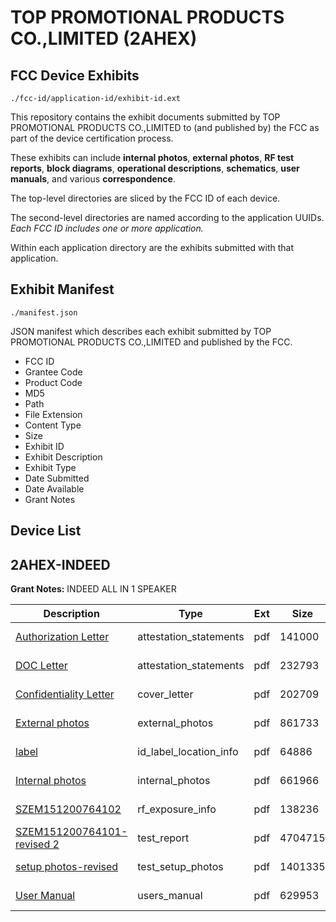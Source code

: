 # TOP PROMOTIONAL PRODUCTS CO.,LIMITED (2AHEX)
## FCC Device Exhibits

```
./fcc-id/application-id/exhibit-id.ext
```

This repository contains the exhibit documents submitted by TOP PROMOTIONAL PRODUCTS CO.,LIMITED to (and published by) the FCC as part of the device certification process.

These exhibits can include **internal photos**, **external photos**, **RF test reports**, **block diagrams**, **operational descriptions**, **schematics**, **user manuals**, and various **correspondence**.

The top-level directories are sliced by the FCC ID of each device.

The second-level directories are named according to the application UUIDs. *Each FCC ID includes one or more application.*

Within each application directory are the exhibits submitted with that application. 

## Exhibit Manifest

```
./manifest.json
```

JSON manifest which describes each exhibit submitted by TOP PROMOTIONAL PRODUCTS CO.,LIMITED and published by the FCC.

- FCC ID
- Grantee Code
- Product Code
- MD5
- Path
- File Extension
- Content Type
- Size
- Exhibit ID
- Exhibit Description
- Exhibit Type
- Date Submitted
- Date Available
- Grant Notes

## Device List
## 2AHEX-INDEED
**Grant Notes:** INDEED ALL IN 1 SPEAKER

| Description | Type | Ext | Size | Submitted | Available |
| ----------- | ---- | --- | ---- | --------- | --------- |
| [Authorization Letter](2AHEX-INDEED/6f68c36234cab50c1d8f38628bd4ebf1/2942895.pdf) | attestation_statements | pdf | 141000 | 2016-03-28 | 2016-03-31 |
| [DOC Letter](2AHEX-INDEED/6f68c36234cab50c1d8f38628bd4ebf1/2942905.pdf) | attestation_statements | pdf | 232793 | 2016-03-28 | 2016-03-31 |
| [Confidentiality Letter](2AHEX-INDEED/6f68c36234cab50c1d8f38628bd4ebf1/2942894.pdf) | cover_letter | pdf | 202709 | 2016-03-28 | 2016-03-31 |
| [External photos](2AHEX-INDEED/6f68c36234cab50c1d8f38628bd4ebf1/2942898.pdf) | external_photos | pdf | 861733 | 2016-03-28 | 2016-03-31 |
| [label](2AHEX-INDEED/6f68c36234cab50c1d8f38628bd4ebf1/2942901.pdf) | id_label_location_info | pdf | 64886 | 2016-03-28 | 2016-03-31 |
| [Internal photos](2AHEX-INDEED/6f68c36234cab50c1d8f38628bd4ebf1/2942899.pdf) | internal_photos | pdf | 661966 | 2016-03-28 | 2016-03-31 |
| [SZEM151200764102](2AHEX-INDEED/6f68c36234cab50c1d8f38628bd4ebf1/2942902.pdf) | rf_exposure_info | pdf | 138236 | 2016-03-28 | 2016-03-31 |
| [SZEM151200764101-revised 2](2AHEX-INDEED/6f68c36234cab50c1d8f38628bd4ebf1/2945530.pdf) | test_report | pdf | 4704715 | 2016-03-30 | 2016-03-31 |
| [setup photos-revised](2AHEX-INDEED/6f68c36234cab50c1d8f38628bd4ebf1/2945531.pdf) | test_setup_photos | pdf | 1401335 | 2016-03-30 | 2016-03-31 |
| [User Manual](2AHEX-INDEED/6f68c36234cab50c1d8f38628bd4ebf1/2942904.pdf) | users_manual | pdf | 629953 | 2016-03-28 | 2016-03-31 |
